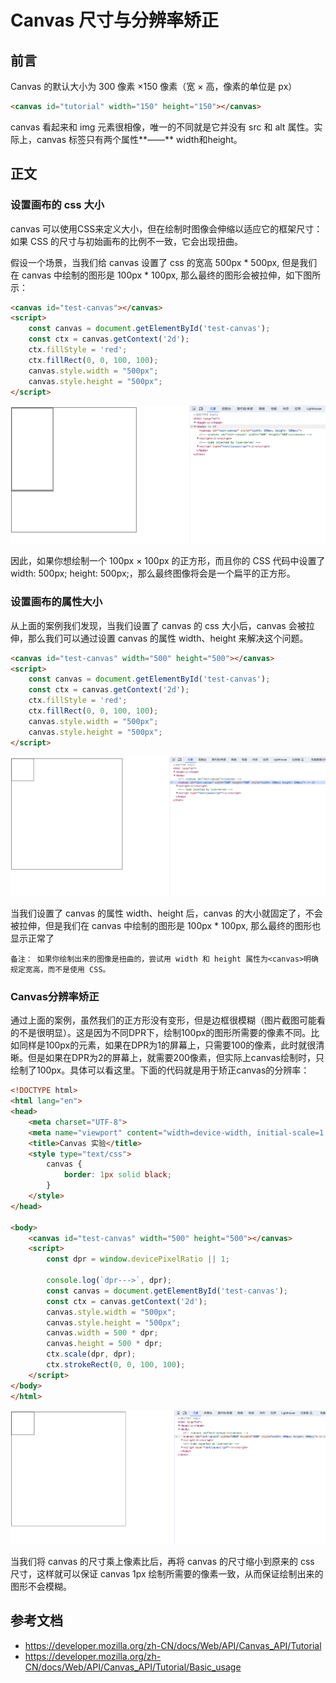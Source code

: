 # Canvas 尺寸与分辨率矫正

## 前言
Canvas 的默认大小为 300 像素 ×150 像素（宽 × 高，像素的单位是 px）


```html
<canvas id="tutorial" width="150" height="150"></canvas>
```

canvas 看起来和 img 元素很相像，唯一的不同就是它并没有 src 和 alt 属性。实际上，canvas 标签只有两个属性**——** width和height。

## 正文
### 设置画布的 css 大小
canvas 可以使用CSS来定义大小，但在绘制时图像会伸缩以适应它的框架尺寸：如果 CSS 的尺寸与初始画布的比例不一致，它会出现扭曲。

假设一个场景，当我们给 canvas 设置了 css 的宽高 500px * 500px, 但是我们在 canvas 中绘制的图形是 100px * 100px, 那么最终的图形会被拉伸，如下图所示：
```html
<canvas id="test-canvas"></canvas>
<script>
    const canvas = document.getElementById('test-canvas');
    const ctx = canvas.getContext('2d');
    ctx.fillStyle = 'red';
    ctx.fillRect(0, 0, 100, 100);
    canvas.style.width = "500px";
    canvas.style.height = "500px";
</script>
```
![canvas](./../../public/assets/canvas/1.png)

因此，如果你想绘制一个 100px × 100px 的正方形，而且你的 CSS 代码中设置了 width: 500px; height: 500px;，那么最终图像将会是一个扁平的正方形。


### 设置画布的属性大小
从上面的案例我们发现，当我们设置了 canvas 的 css 大小后，canvas 会被拉伸，那么我们可以通过设置 canvas 的属性 width、height 来解决这个问题。

```html
<canvas id="test-canvas" width="500" height="500"></canvas>
<script>
    const canvas = document.getElementById('test-canvas');
    const ctx = canvas.getContext('2d');
    ctx.fillStyle = 'red';
    ctx.fillRect(0, 0, 100, 100);
    canvas.style.width = "500px";
    canvas.style.height = "500px";
</script>
```

![canvas](./../../public/assets/canvas/2.png)

当我们设置了 canvas 的属性 width、height 后，canvas 的大小就固定了，不会被拉伸，但是我们在 canvas 中绘制的图形是 100px * 100px, 那么最终的图形也显示正常了

`
备注： 如果你绘制出来的图像是扭曲的，尝试用 width 和 height 属性为<canvas>明确规定宽高，而不是使用 CSS。
`

### Canvas分辨率矫正
通过上面的案例，虽然我们的正方形没有变形，但是边框很模糊（图片截图可能看的不是很明显）。这是因为不同DPR下，绘制100px的图形所需要的像素不同。比如同样是100px的元素，如果在DPR为1的屏幕上，只需要100的像素，此时就很清晰。但是如果在DPR为2的屏幕上，就需要200像素，但实际上canvas绘制时，只绘制了100px。具体可以看这里。下面的代码就是用于矫正canvas的分辨率：

```html
<!DOCTYPE html>
<html lang="en">
<head>
    <meta charset="UTF-8">
    <meta name="viewport" content="width=device-width, initial-scale=1.0">
    <title>Canvas 实验</title>
    <style type="text/css">
        canvas {
            border: 1px solid black;
        }
    </style>
</head>

<body>
    <canvas id="test-canvas" width="500" height="500"></canvas>
    <script>
        const dpr = window.devicePixelRatio || 1;

        console.log(`dpr--->`, dpr);
        const canvas = document.getElementById('test-canvas');
        const ctx = canvas.getContext('2d');
        canvas.style.width = "500px";
        canvas.style.height = "500px";
        canvas.width = 500 * dpr;
        canvas.height = 500 * dpr;
        ctx.scale(dpr, dpr);
        ctx.strokeRect(0, 0, 100, 100);
    </script>
</body>
</html>
```
![canvas](./../../public/assets/canvas/3.png)


当我们将 canvas 的尺寸乘上像素比后，再将 canvas 的尺寸缩小到原来的 css 尺寸，这样就可以保证 canvas 1px 绘制所需要的像素一致，从而保证绘制出来的图形不会模糊。


## 参考文档
- https://developer.mozilla.org/zh-CN/docs/Web/API/Canvas_API/Tutorial
- https://developer.mozilla.org/zh-CN/docs/Web/API/Canvas_API/Tutorial/Basic_usage